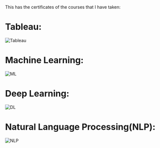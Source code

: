 This has the certificates of the courses that I have taken:

# Tableau:
![Tableau](https://user-images.githubusercontent.com/66258607/127733631-ac1587c5-6dbd-4ed6-bedc-d1569fba1964.png)

# Machine Learning:
![ML](https://user-images.githubusercontent.com/66258607/127733662-03638cf2-7684-4f88-b333-a058061ad3f5.png)

# Deep Learning:
![DL](https://user-images.githubusercontent.com/66258607/127733689-84bd6bdd-1fb1-479c-b50c-100d1b10d354.png)

# Natural Language Processing(NLP):
![NLP](https://user-images.githubusercontent.com/66258607/127733718-d7fb5aed-e384-4dbf-855a-0bb1551e4b00.png)

